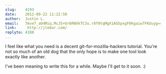 ```yaml
---
slug:    4193
date:    2012-09-22 11:22:50
author:  Justin L.
email:   7mve7_aO4Miq.McJ5+Ur6RNXkTC3u.r8f0tqMgX1AG5pxgF0kgaiw7FKUuyg==
link:     http://jlebar.com/
replyto: 4188
...
```


I feel like what you need is a decent git-for-mozilla-hackers
tutorial.  You're not so much of an old dog that the only hope is to
make one tool look exactly like another.

I've been meaning to write this for a while.  Maybe I'll get to it soon.  :)
